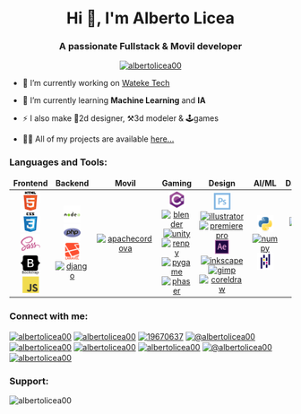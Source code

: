 <h1 align="center">Hi 👋, I'm Alberto Licea</h1>
<h3 align="center">A passionate Fullstack & Movil developer</h3>

<p align="center"> 
    <a href="https://github.com/ryo-ma/github-profile-trophy"><img src="https://github-profile-trophy.vercel.app/?username=albertolicea00" alt="albertolicea00" /></a>
</p>

- 🔭 I’m currently working on [Wateke Tech](https://wateke.travel)

- 🌱 I’m currently learning **Machine Learning** and **IA**

<!-- - 👯 I’m looking to collaborate on [Apple](https://www.apple.com/) -->

- ⚡ I also make 🎨2d designer, ⚒️3d modeler & 🕹️games

- 👨‍💻 All of my projects are available [here...](https://github.com/albertolicea00?tab=repositories)

<!-- - 📄 Know about my [experiences](https://portfolioweb/) -->

<!-- - 📫 How to reach me **albertolicea00@icloud.com** -->

<h3 align="left">Languages and Tools:</h3>
<table>
    <thead>
        <tr>
            <td align="center"><strong>Frontend</strong></td>
            <td align="center"><strong>Backend</strong></td>
            <td align="center"><strong>Movil</strong></td>
            <td align="center"><strong>Gaming</strong></td>
            <td align="center"><strong>Design</strong></td>
            <td align="center"><strong>AI/ML</strong></td>
            <td align="center"><strong>Database</strong></td>
            <td align="center"><strong>Others</strong></td><!--Devops & Testing -->
        </tr>
    </thead>
    <tbody>
        <tr>
            <td align="center">
                <a href="https://www.w3.org/html/" target="_blank" rel="noreferrer"> <img src="https://raw.githubusercontent.com/devicons/devicon/master/icons/html5/html5-original-wordmark.svg" alt="html5" width="35" height="35"/> </a> 
                <a href="https://www.w3schools.com/css/" target="_blank" rel="noreferrer"> <img src="https://raw.githubusercontent.com/devicons/devicon/master/icons/css3/css3-original-wordmark.svg" alt="css3" width="35" height="35"/> </a> 
                <a href="https://sass-lang.com" target="_blank" rel="noreferrer"> <img src="https://raw.githubusercontent.com/devicons/devicon/master/icons/sass/sass-original.svg" alt="sass" width="35" height="35"/></a> 
                <a href="https://getbootstrap.com" target="_blank" rel="noreferrer"> <img src="https://raw.githubusercontent.com/devicons/devicon/master/icons/bootstrap/bootstrap-plain-wordmark.svg" alt="bootstrap" width="35" height="35"/> </a> 
                <!-- <a href="http://tailwindcss.com/" target="_blank" rel="noreferrer"> <img src="https://cdn.jsdelivr.net/gh/devicons/devicon/icons/tailwindcss/tailwindcss-plain.svg" alt="tailwindcss" width="30" height="35"/> </a>5 -->
                <!-- <a href="https://vuejs.org/" target="_blank" rel="noreferrer"> <img src="https://raw.githubusercontent.com/devicons/devicon/master/icons/vuejs/vuejs-original-wordmark.svg" alt="vuejs" width="35" height="35"/> </a>  -->
                <a href="https://developer.mozilla.org/en-US/docs/Web/JavaScript" target="_blank" rel="noreferrer"> <img src="https://raw.githubusercontent.com/devicons/devicon/master/icons/javascript/javascript-original.svg" alt="javascript" width="30" height="30"/> </a> 
                <!-- <a href="https://angular.io" target="_blank" rel="noreferrer"> <img src="https://angular.io/assets/images/logos/angular/angular.svg" alt="angular" width="35" height="35"/> </a>  -->
                <!-- <a href="https://reactjs.org/" target="_blank" rel="noreferrer"> <img src="https://raw.githubusercontent.com/devicons/devicon/master/icons/react/react-original-wordmark.svg" alt="react" width="35" height="35"/> </a> -->
            </td>
            <td align="center">
                <a href="https://nodejs.org" target="_blank" rel="noreferrer"> <img src="https://raw.githubusercontent.com/devicons/devicon/master/icons/nodejs/nodejs-original-wordmark.svg" alt="nodejs" width="30" height="30"/> </a> 
                <!-- <a href="https://www.typescriptlang.org/" target="_blank" rel="noreferrer"> <img src="https://raw.githubusercontent.com/devicons/devicon/master/icons/typescript/typescript-original.svg" alt="typescript" width="30" height="30"/> </a> -->
                <!-- <a href="https://expressjs.com" target="_blank" rel="noreferrer"> <img src="https://raw.githubusercontent.com/devicons/devicon/master/icons/express/express-original-wordmark.svg" alt="express" width="30" height="30"/> </a>  -->
                <a href="https://www.php.net" target="_blank" rel="noreferrer"> <img src="https://raw.githubusercontent.com/devicons/devicon/master/icons/php/php-original.svg" alt="php" width="30" height="30"/></a> 
                <a href="https://laravel.com/" target="_blank" rel="noreferrer"> <img src="https://raw.githubusercontent.com/devicons/devicon/master/icons/laravel/laravel-plain-wordmark.svg" alt="laravel" width="30" height="30"/> </a> 
                <!-- <a href="https://www.electronjs.org" target="_blank" rel="noreferrer"> <img src="https://raw.githubusercontent.com/devicons/devicon/master/icons/electron/electron-original.svg" alt="electron" width="30" height="30"/> </a>  -->
                <!-- <a href="https://symfony.com" target="_blank" rel="noreferrer"> <img src="https://symfony.com/logos/symfony_black_03.svg" alt="symfony" width="30" height="30"/> </a>  -->
                <a href="https://www.djangoproject.com/" target="_blank" rel="noreferrer"> <img src="https://cdn.worldvectorlogo.com/logos/django.svg" alt="django" width="30" height="30"/> </a> 
                <!-- <a href="https://flask.palletsprojects.com/" target="_blank" rel="noreferrer"> <img src="https://www.vectorlogo.zone/logos/pocoo_flask/pocoo_flask-icon.svg" alt="flask" width="30" height="30"/> </a>  -->
                <!-- <a href="https://dotnet.microsoft.com/" target="_blank" rel="noreferrer"> <img src="https://raw.githubusercontent.com/devicons/devicon/master/icons/dot-net/dot-net-original-wordmark.svg" alt="dotnet" width="30" height="30"/> </a>  -->
                <!-- <a href="https://firebase.google.com/" target="_blank" rel="noreferrer"> <img src="https://www.vectorlogo.zone/logos/firebase/firebase-icon.svg" alt="firebase" width="30" height="30"/> </a>  -->
            </td>
            <td align="center">
                <!-- <a href="https://developer.android.com" target="_blank" rel="noreferrer"> <img src="https://cdn.jsdelivr.net/gh/devicons/devicon/icons/androidstudio/androidstudio-original.svg" alt="android" width="30" height="30"/> </a>  -->
                <!-- <a href="https://www.java.com" target="_blank" rel="noreferrer"> <img src="https://raw.githubusercontent.com/devicons/devicon/master/icons/java/java-original.svg" alt="java" width="30" height="30"/> </a>  -->
                <!-- <a href="https://kotlinlang.org" target="_blank" rel="noreferrer"> <img src="https://www.vectorlogo.zone/logos/kotlinlang/kotlinlang-icon.svg" alt="kotlin" width="30" height="30"/> </a>  -->
                <!-- <a href="https://developer.apple.com" target="_blank" rel="noreferrer"> <img src="https://cdn.jsdelivr.net/gh/devicons/devicon/icons/xcode/xcode-original.svg"  alt="apple" width="30" height="30"/> </a>   -->
                <!-- <a href="https://developer.apple.com/swift/" target="_blank" rel="noreferrer"> <img src="https://raw.githubusercontent.com/devicons/devicon/master/icons/swift/swift-original.svg" alt="swift" width="30" height="30"/> </a> -->
                <!-- <a href="https://reactnative.dev/" target="_blank" rel="noreferrer"> <img src="https://reactnative.dev/img/header_logo.svg" alt="reactnative" width="30" height="30"/> </a>  -->
                <!-- <a href="https://nativescript.org/" target="_blank" rel="noreferrer"> <img src="https://raw.githubusercontent.com/detain/svg-logos/780f25886640cef088af994181646db2f6b1a3f8/svg/nativescript.svg" alt="nativescript" width="30" height="30"/> </a>  -->
                <!-- <a href="https://dotnet.microsoft.com/apps/xamarin" target="_blank" rel="noreferrer"> <img src="https://raw.githubusercontent.com/detain/svg-logos/780f25886640cef088af994181646db2f6b1a3f8/svg/xamarin.svg" alt="xamarin" width="30" height="30"/></a>  -->
                <!-- <a href="https://flutter.dev" target="_blank" rel="noreferrer"> <img src="https://www.vectorlogo.zone/logos/flutterio/flutterio-icon.svg" alt="flutter" width="30" height="30"/> </a>  -->
                <a href="https://cordova.apache.org/" target="_blank" rel="noreferrer"> <img src="https://www.vectorlogo.zone/logos/apache_cordova/apache_cordova-icon.svg" alt="apachecordova" width="30" height="30"/> </a> 
                <!-- <a href="https://dart.dev" target="_blank" rel="noreferrer"> <img src="https://www.vectorlogo.zone/logos/dartlang/dartlang-icon.svg" alt="dart" width="30" height="30"/> </a>  -->
                <!-- <a href="https://ionicframework.com" target="_blank" rel="noreferrer"> <img src="https://upload.wikimedia.org/wikipedia/commons/d/d1/Ionic_Logo.svg" alt="ionic" width="30" height="30"/> </a>  -->
            </td>
            <td align="center">
                <a href="https://www.w3schools.com/cs/" target="_blank" rel="noreferrer"> <img src="https://raw.githubusercontent.com/devicons/devicon/master/icons/csharp/csharp-original.svg" alt="csharp" width="30" height="30"/> </a> 
                <a href="https://www.blender.org/" target="_blank" rel="noreferrer"> <img src="https://download.blender.org/branding/community/blender_community_badge_white.svg" alt="blender" width="30" height="30"/> </a> 
                <a href="https://unity.com/" target="_blank" rel="noreferrer"><img src="https://www.vectorlogo.zone/logos/unity3d/unity3d-icon.svg" alt="unity" width="30" height="30"/> </a> 
                <a href="https://www.renpy.org/" target="_blank" rel="noreferrer"><img src="https://www.renpy.org/doc/html/_static/navbar-logo.png" alt="renpy" width="30" height="30"/> </a> 
                <a href="https://www.pygame.org/" target="_blank" rel="noreferrer"><img src="https://www.pygame.org/docs/_images/pygame_powered.png" alt="pygame" width="60" height="30"/> </a> 
                <a href="https://phaser.io/" target="_blank" rel="noreferrer"><img src="https://phaser.io/images/img.png" alt="phaser" width="30" height="30"/> </a> 
            </td>
            <td align="center">
                <!-- <a href="https://unrealengine.com/" target="_blank" rel="noreferrer"><img src="https://raw.githubusercontent.com/kenangundogan/fontisto/036b7eca71aab1bef8e6a0518f7329f13ed62f6b/icons/svg/brand/unreal-engine.svg" alt="unreal" width="25" height="25"/></a> -->
                <!-- <a href="https://www.figma.com/" target="_blank" rel="noreferrer"> <img src="https://www.vectorlogo.zone/logos/figma/figma-icon.svg" alt="figma" width="25" height="25"/> </a>  -->
                <!-- <a href="https://www.canva.com/" target="_blank" rel="noreferrer"> <img src="https://cdn.jsdelivr.net/gh/devicons/devicon/icons/canva/canva-original.svg" alt="canva" width="25" height="25"/> </a>  -->
                <a href="https://www.photoshop.com/en" target="_blank" rel="noreferrer"><img src="https://raw.githubusercontent.com/devicons/devicon/master/icons/photoshop/photoshop-line.svg" alt="photoshop" width="30" height="30"/> </a> 
                <a href="https://www.adobe.com/in/products/illustrator.html" target="_blank" rel="noreferrer"> <img src="https://www.vectorlogo.zone/logos/adobe_illustrator/adobe_illustrator-icon.svg" alt="illustrator" width="25" height="25"/> </a> 
                <a href="https://www.adobe.com/in/products/premierepro" target="_blank" rel="noreferrer"><img src="https://cdn.jsdelivr.net/gh/devicons/devicon/icons/premierepro/premierepro-original.svg" alt="premierepro" width="25" height="25"/> </a> 
                <a href="https://www.adobe.com/in/products/aftereffects" target="_blank" rel="noreferrer"><img src="https://raw.githubusercontent.com/devicons/devicon/master/icons/aftereffects/aftereffects-original.svg" alt="aftereffects" width="25" height="25"/> </a> 
                <a href="https://www.inkscape.org/" target="_blank" rel="noreferrer"><img src="https://cdn.jsdelivr.net/gh/devicons/devicon/icons/inkscape/inkscape-original.svg" alt="inkscape" width="25" height="25"/> </a> 
                <a href="https://www.gimp.org" target="_blank" rel="noreferrer"><img src="https://cdn.jsdelivr.net/gh/devicons/devicon/icons/gimp/gimp-original.svg" alt="gimp" width="25" height="25"/> </a> 
                <a href="https://www.coreldraw.com/en" target="_blank" rel="noreferrer"><img src="https://a.omappapi.com/users/41932b4c7956/images/c01c647135601644865786-sub-icon-cdgs-facebook-360x360.png" alt="coreldraw" width="25" height="25"/> </a>        
            </td>
            <td align="center">
                <!-- <a href="https://www.mathworks.com/" target="_blank" rel="noreferrer"> <img src="https://upload.wikimedia.org/wikipedia/commons/2/21/Matlab_Logo.png" alt="matlab" width="30" height="30"/> </a>  -->
                <a href="https://www.python.org" target="_blank" rel="noreferrer"> <img src="https://raw.githubusercontent.com/devicons/devicon/master/icons/python/python-original.svg" alt="python" width="30" height="30"/> </a>
                <a href="https://numpy.org/" target="_blank" rel="noreferrer"> <img src="https://cdn.jsdelivr.net/gh/devicons/devicon/icons/numpy/numpy-original.svg" alt="numpy" width="30" height="30"/> </a> 
                <a href="https://pandas.pydata.org/" target="_blank" rel="noreferrer"> <img src="https://raw.githubusercontent.com/devicons/devicon/2ae2a900d2f041da66e950e4d48052658d850630/icons/pandas/pandas-original.svg" alt="pandas" width="30" height="30"/> </a> 
                <!-- <a href="https://pytorch.org/" target="_blank" rel="noreferrer"><img src="https://www.vectorlogo.zone/logos/pytorch/pytorch-icon.svg" alt="pytorch" width="30" height="30"/> </a> -->
                <!-- <a href="https://www.tensorflow.org" target="_blank" rel="noreferrer"> <img src="https://www.vectorlogo.zone/logos/tensorflow/tensorflow-icon.svg" alt="tensorflow" width="30" height="30"/> </a>  -->
                <!-- <a href="https://scikit-learn.org/" target="_blank" rel="noreferrer"> <img src="https://upload.wikimedia.org/wikipedia/commons/0/05/Scikit_learn_logo_small.svg" alt="scikit_learn" width="30" height="30"/> </a>  -->
                <!-- <a href="https://opencv.org/" target="_blank" rel="noreferrer"> <img src="https://www.vectorlogo.zone/logos/opencv/opencv-icon.svg" alt="opencv" width="30" height="30"/> </a>  -->
            </td>
            <td align="center">
                <a href="https://www.sqlite.org/" target="_blank" rel="noreferrer"> <img src="https://www.vectorlogo.zone/logos/sqlite/sqlite-icon.svg" alt="sqlite" width="30" height="30"/> </a>
                <!-- <a href="https://mariadb.org/" target="_blank" rel="noreferrer"> <img src="https://www.vectorlogo.zone/logos/mariadb/mariadb-icon.svg" alt="mariadb" width="35" height="35"/> </a>  -->
                <!-- <a href="https://www.oracle.com/" target="_blank" rel="noreferrer"> <img src="https://raw.githubusercontent.com/devicons/devicon/master/icons/oracle/oracle-original.svg" alt="oracle" width="35" height="35"/> </a>  -->
                <!-- <a href="https://www.mongodb.com/" target="_blank" rel="noreferrer"> <img src="https://raw.githubusercontent.com/devicons/devicon/master/icons/mongodb/mongodb-original-wordmark.svg" alt="mongodb" width="35" height="35"/> </a>  -->
                <!-- <a href="https://www.microsoft.com/en-us/sql-server" target="_blank" rel="noreferrer"> <img src="https://www.svgrepo.com/show/303229/microsoft-sql-server-logo.svg" alt="mssql" width="35" height="35"/> </a>  -->
                <a href="https://www.mysql.com/" target="_blank" rel="noreferrer"> <img src="https://raw.githubusercontent.com/devicons/devicon/master/icons/mysql/mysql-original-wordmark.svg" alt="mysql" width="35" height="35"/> </a> 
                <a href="https://www.postgresql.org" target="_blank" rel="noreferrer"> <img src="https://raw.githubusercontent.com/devicons/devicon/master/icons/postgresql/postgresql-original-wordmark.svg" alt="postgresql" width="35" height="35"/> </a> 
            </td>
            <td align="center">
                <!-- <a href="https://www.selenium.dev" target="_blank" rel="noreferrer"> <img src="https://raw.githubusercontent.com/detain/svg-logos/780f25886640cef088af994181646db2f6b1a3f8/svg/selenium-logo.svg" alt="selenium" width="30" height="30"/> </a> -->
                <!-- <a href="https://www.linux.org/" target="_blank" rel="noreferrer"> <img src="https://raw.githubusercontent.com/devicons/devicon/master/icons/linux/linux-original.svg" alt="linux" width="30" height="30"/> </a>  -->
                <a href="https://www.gnu.org/software/bash/" target="_blank" rel="noreferrer"> <img src="https://www.vectorlogo.zone/logos/gnu_bash/gnu_bash-icon.svg" alt="bash" width="30" height="30"/> </a> 
                <a href="https://git-scm.com/" target="_blank" rel="noreferrer"> <img src="https://www.vectorlogo.zone/logos/git-scm/git-scm-icon.svg" alt="git" width="30" height="30"/> </a>             
                <a href="https://postman.com" target="_blank" rel="noreferrer"> <img src="https://www.vectorlogo.zone/logos/getpostman/getpostman-icon.svg" alt="postman" width="30" height="30"/> </a>                
                <!-- <a href="https://www.docker.com/" target="_blank" rel="noreferrer"> <img src="https://raw.githubusercontent.com/devicons/devicon/master/icons/docker/docker-original-wordmark.svg" alt="docker" width="30" height="30"/> </a>  -->
                <!-- <a href="https://aws.amazon.com" target="_blank" rel="noreferrer"> <img src="https://raw.githubusercontent.com/devicons/devicon/master/icons/amazonwebservices/amazonwebservices-original-wordmark.svg" alt="aws" width="30" height="30"/> </a>  -->
                <!-- <a href="https://cloud.google.com" target="_blank" rel="noreferrer"> <img src="https://www.vectorlogo.zone/logos/google_cloud/google_cloud-icon.svg" alt="gcp" width="30" height="30"/> </a>  -->
                <!-- <a href="https://azure.microsoft.com/en-in/" target="_blank" rel="noreferrer"> <img src="https://www.vectorlogo.zone/logos/microsoft_azure/microsoft_azure-icon.svg" alt="azure" width="30" height="30"/> </a>  -->
                <!-- <a href="https://www.jenkins.io" target="_blank" rel="noreferrer"> <img src="https://www.vectorlogo.zone/logos/jenkins/jenkins-icon.svg" alt="jenkins" width="30" height="30"/> </a>  -->
                <!-- <a href="https://www.vagrantup.com/" target="_blank" rel="noreferrer"><img src="https://www.vectorlogo.zone/logos/vagrantup/vagrantup-icon.svg" alt="vagrant" width="30" height="30"/> </a>  -->
            </td>
        </tr>
    </tbody>
</table>


<h3 align="left">Connect with me:</h3>
<p align="left">
    <a href="https://codepen.io/albertolicea00" target="blank"><img align="center" src="https://raw.githubusercontent.com/rahuldkjain/github-profile-readme-generator/master/src/images/icons/Social/codepen.svg" alt="albertolicea00" height="30" width="30" /></a>
    <a href="https://dev.to/albertolicea00" target="blank"><img align="center" src="https://raw.githubusercontent.com/rahuldkjain/github-profile-readme-generator/master/src/images/icons/Social/devto.svg" alt="albertolicea00" height="30" width="30" /></a>
    <a href="https://stackoverflow.com/users/19670637" target="blank"><img align="center" src="https://raw.githubusercontent.com/rahuldkjain/github-profile-readme-generator/master/src/images/icons/Social/stack-overflow.svg" alt="19670637" height="30" width="30" /></a>
    <a href="https://hashnode.com/@albertolicea00" target="blank"><img align="center" src="https://raw.githubusercontent.com/rahuldkjain/github-profile-readme-generator/master/src/images/icons/Social/hashnode.svg" alt="@albertolicea00" height="30" width="30" /></a>
    <a href="https://www.codechef.com/users/albertolicea00" target="blank"><img align="center" src="https://cdn.jsdelivr.net/npm/simple-icons@3.1.0/icons/codechef.svg" alt="albertolicea00" height="30" width="30" /></a>
    <a href="https://www.hackerrank.com/albertolicea00" target="blank"><img align="center" src="https://raw.githubusercontent.com/rahuldkjain/github-profile-readme-generator/master/src/images/icons/Social/hackerrank.svg" alt="albertolicea00" height="30" width="30" /></a>
    <a href="https://www.leetcode.com/albertolicea00" target="blank"><img align="center" src="https://raw.githubusercontent.com/rahuldkjain/github-profile-readme-generator/master/src/images/icons/Social/leet-code.svg" alt="albertolicea00" height="30" width="30" /></a>
    <a href="https://www.hackerearth.com/@albertolicea00" target="blank"><img align="center" src="https://raw.githubusercontent.com/rahuldkjain/github-profile-readme-generator/master/src/images/icons/Social/hackerearth.svg" alt="@albertolicea00" height="30" width="30" /></a>
    <a href="https://auth.geeksforgeeks.org/user/albertolicea00" target="blank"><img align="center" src="https://raw.githubusercontent.com/rahuldkjain/github-profile-readme-generator/master/src/images/icons/Social/geeks-for-geeks.svg" alt="albertolicea00" height="30" width="30" /></a>
    <!-- <a href="https://www.topcoder.com/members/@albertolicea00" target="blank"><img align="center" src="https://raw.githubusercontent.com/rahuldkjain/github-profile-readme-generator/master/src/images/icons/Social/topcoder.svg" alt="@albertolicea00" height="30" width="30" /></a> -->
</p>


<h3 align="left">Support:</h3>
<p>
    <a href="https://www.buymeacoffee.com/albertolicea00" target="blank"> <img align="left" src="https://cdn.buymeacoffee.com/buttons/v2/default-yellow.png" height="50" width="210" alt="albertolicea00" /></a>
    <!-- <a href="https://ko-fi.com/zsd" target="blank"> <img align="left" src="https://cdn.ko-fi.com/cdn/kofi3.png?v=3" height="50" width="210" alt="zsd" /></a> -->
</p>


<br><br>
